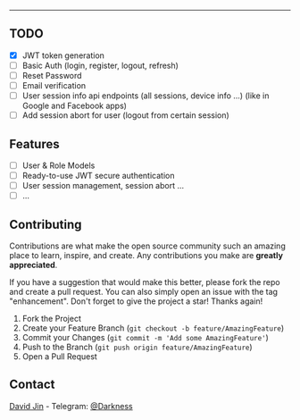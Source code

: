 
---

## TODO
* [X] JWT token generation
* [ ] Basic Auth (login, register, logout, refresh)
* [ ] Reset Password
* [ ] Email verification
* [ ] User session info api endpoints (all sessions, device info ...) (like in Google and Facebook apps)
* [ ] Add session abort for user (logout from certain session)

## Features

* [ ] User & Role Models
* [ ] Ready-to-use JWT secure authentication
* [ ] User session management, session abort ...
* [ ] ...

## Contributing

Contributions are what make the open source community such an amazing place to learn, inspire, and create. Any contributions you make are **greatly appreciated**.

If you have a suggestion that would make this better, please fork the repo and create a pull request. You can also simply open an issue with the tag "enhancement".
Don't forget to give the project a star! Thanks again!

1. Fork the Project
2. Create your Feature Branch (`git checkout -b feature/AmazingFeature`)
3. Commit your Changes (`git commit -m 'Add some AmazingFeature'`)
4. Push to the Branch (`git push origin feature/AmazingFeature`)
5. Open a Pull Request

## Contact

[David Jin](https://github.com/DavidDarkLover) - Telegram: [@Darkness](https://t.me/@Darkness)
